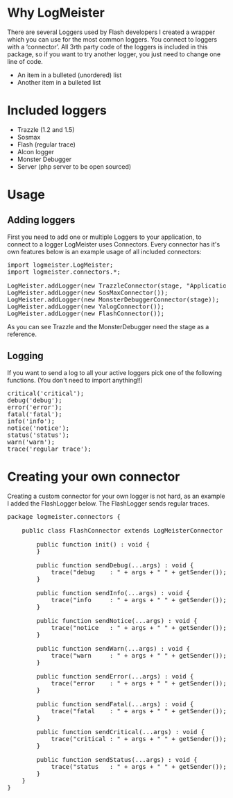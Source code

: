 # Why LogMeister

There are several Loggers used by Flash developers I created a wrapper which you can use for the most common loggers. You connect to loggers with a ‘connector’. All 3rth party code of the loggers is included in this package, so if you want to try another logger, you just need to change one line of code.

* An item in a bulleted (unordered) list
* Another item in a bulleted list

# Included loggers

* Trazzle (1.2 and 1.5)
* Sosmax
* Flash (regular trace)
* Alcon logger
* Monster Debugger
* Server (php server to be open sourced)

# Usage

## Adding loggers

First you need to add one or multiple Loggers to your application, to connect to a logger LogMeister uses Connectors. Every connector has it's own features below is an example usage of all included connectors:

<pre>
import logmeister.LogMeister;
import logmeister.connectors.*;

LogMeister.addLogger(new TrazzleConnector(stage, "Application Name"));
LogMeister.addLogger(new SosMaxConnector());
LogMeister.addLogger(new MonsterDebuggerConnector(stage));
LogMeister.addLogger(new YalogConnector());
LogMeister.addLogger(new FlashConnector());
</pre>

As you can see Trazzle and the MonsterDebugger need the stage as a reference.

## Logging

If you want to send a log to all your active loggers pick one of the following functions. (You don't need to import anything!!)

<pre>
critical('critical');
debug('debug');
error('error');
fatal('fatal');
info('info');
notice('notice');
status('status');
warn('warn');
trace('regular trace');
</pre>

# Creating your own connector

Creating a custom connector for your own logger is not hard, as an example I added the FlashLogger below. The FlashLogger sends regular traces.

<pre>
package logmeister.connectors {

	public class FlashConnector extends LogMeisterConnector implements ILogMeisterConnector {

		public function init() : void {
		}

		public function sendDebug(...args) : void {
			trace("debug    : " + args + " " + getSender());
		}

		public function sendInfo(...args) : void {
			trace("info     : " + args + " " + getSender());
		}

		public function sendNotice(...args) : void {
			trace("notice   : " + args + " " + getSender());
		}

		public function sendWarn(...args) : void {
			trace("warn     : " + args + " " + getSender());
		}

		public function sendError(...args) : void {
			trace("error    : " + args + " " + getSender());
		}

		public function sendFatal(...args) : void {
			trace("fatal    : " + args + " " + getSender());
		}

		public function sendCritical(...args) : void {
			trace("critical : " + args + " " + getSender());
		}

		public function sendStatus(...args) : void {
			trace("status   : " + args + " " + getSender());
		}
	}
}
</pre>